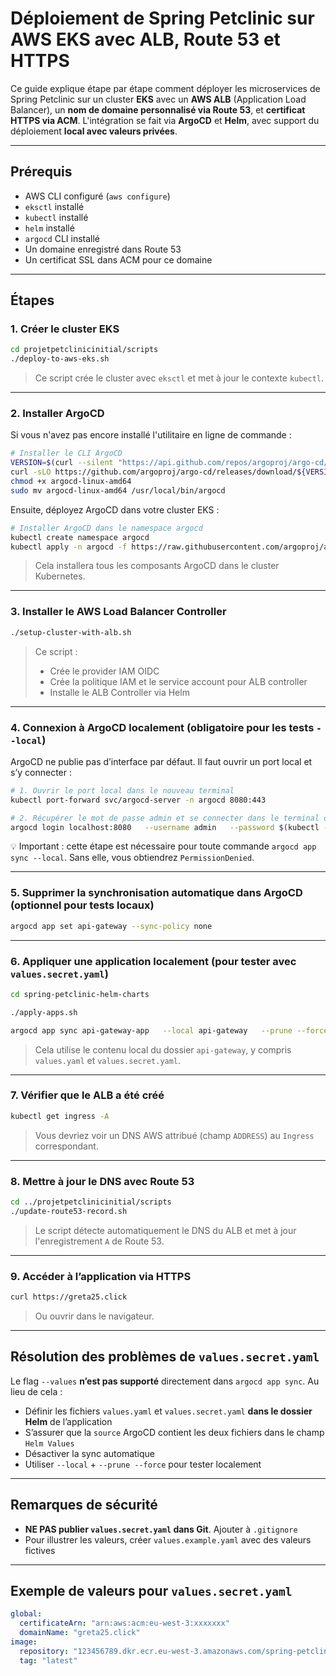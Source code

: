 # Déploiement de Spring Petclinic sur AWS EKS avec ALB, Route 53 et HTTPS

Ce guide explique étape par étape comment déployer les microservices de Spring Petclinic sur un cluster **EKS**
avec un **AWS ALB** (Application Load Balancer), un **nom de domaine personnalisé via Route 53**, et
**certificat HTTPS via ACM**. L'intégration se fait via **ArgoCD** et **Helm**, avec support du déploiement **local avec valeurs privées**.

---

## Prérequis

- AWS CLI configuré (`aws configure`)
- `eksctl` installé
- `kubectl` installé
- `helm` installé
- `argocd` CLI installé
- Un domaine enregistré dans Route 53
- Un certificat SSL dans ACM pour ce domaine

---

## Étapes

### 1. Créer le cluster EKS

```bash
cd projetpetclinicinitial/scripts
./deploy-to-aws-eks.sh
```

> Ce script crée le cluster avec `eksctl` et met à jour le contexte `kubectl`.

---

### 2. Installer ArgoCD

Si vous n'avez pas encore installé l'utilitaire en ligne de commande :

```bash
# Installer le CLI ArgoCD
VERSION=$(curl --silent "https://api.github.com/repos/argoproj/argo-cd/releases/latest" | jq -r .tag_name)
curl -sLO https://github.com/argoproj/argo-cd/releases/download/${VERSION}/argocd-linux-amd64
chmod +x argocd-linux-amd64
sudo mv argocd-linux-amd64 /usr/local/bin/argocd
```

Ensuite, déployez ArgoCD dans votre cluster EKS :

```bash
# Installer ArgoCD dans le namespace argocd
kubectl create namespace argocd
kubectl apply -n argocd -f https://raw.githubusercontent.com/argoproj/argo-cd/stable/manifests/install.yaml
```

> Cela installera tous les composants ArgoCD dans le cluster Kubernetes.


---

### 3. Installer le AWS Load Balancer Controller

```bash
./setup-cluster-with-alb.sh
```

> Ce script :
> - Crée le provider IAM OIDC
> - Crée la politique IAM et le service account pour ALB controller
> - Installe le ALB Controller via Helm

---

### 4. Connexion à ArgoCD localement (obligatoire pour les tests `--local`)

ArgoCD ne publie pas d’interface par défaut. Il faut ouvrir un port local et s’y connecter :

```bash
# 1. Ouvrir le port local dans le nouveau terminal
kubectl port-forward svc/argocd-server -n argocd 8080:443
```

```bash
# 2. Récupérer le mot de passe admin et se connecter dans le terminal où vous aler utiliser argocd
argocd login localhost:8080   --username admin   --password $(kubectl -n argocd get secret argocd-initial-admin-secret -o jsonpath="{.data.password}" | base64 -d)   --insecure
```

💡 Important : cette étape est nécessaire pour toute commande `argocd app sync --local`. Sans elle, vous obtiendrez `PermissionDenied`.

---

### 5. Supprimer la synchronisation automatique dans ArgoCD (optionnel pour tests locaux)

```bash
argocd app set api-gateway --sync-policy none
```

---

### 6. Appliquer une application localement (pour tester avec `values.secret.yaml`)

```bash
cd spring-petclinic-helm-charts

./apply-apps.sh

argocd app sync api-gateway-app   --local api-gateway   --prune --force
```

> Cela utilise le contenu local du dossier `api-gateway`, y compris `values.yaml` et `values.secret.yaml`.

---

### 7. Vérifier que le ALB a été créé

```bash
kubectl get ingress -A
```

> Vous devriez voir un DNS AWS attribué (champ `ADDRESS`) au `Ingress` correspondant.

---

### 8. Mettre à jour le DNS avec Route 53

```bash
cd ../projetpetclinicinitial/scripts
./update-route53-record.sh
```

> Le script détecte automatiquement le DNS du ALB et met à jour l'enregistrement `A` de Route 53.

---

### 9. Accéder à l’application via HTTPS

```bash
curl https://greta25.click
```

> Ou ouvrir dans le navigateur.
---

## Résolution des problèmes de `values.secret.yaml`

Le flag `--values` **n’est pas supporté** directement dans `argocd app sync`. Au lieu de cela :
- Définir les fichiers `values.yaml` et `values.secret.yaml` **dans le dossier Helm** de l’application
- S’assurer que la `source` ArgoCD contient les deux fichiers dans le champ `Helm Values`
- Désactiver la sync automatique
- Utiliser `--local` + `--prune --force` pour tester localement

---

## Remarques de sécurité

- **NE PAS publier `values.secret.yaml` dans Git**. Ajouter à `.gitignore`
- Pour illustrer les valeurs, créer `values.example.yaml` avec des valeurs fictives

---

## Exemple de valeurs pour `values.secret.yaml`

```yaml
global:
  certificateArn: "arn:aws:acm:eu-west-3:xxxxxxx"
  domainName: "greta25.click"
image:
  repository: "123456789.dkr.ecr.eu-west-3.amazonaws.com/spring-petclinic/api-gateway"
  tag: "latest"
```